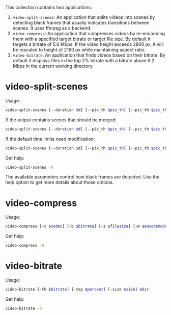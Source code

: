 This collection contains two applications:

1. `video-split-scenes`: An application that splits videos into scenes by detecting black frames that usually indicates transitions between scenes. It uses ffmpeg as a backend.
2. `video-compress`: An application that compresses videos by re-enconding them with a specified target bitrate or target file size. By default it targets a bitrate of 5.6 Mbps. If the video height exceeds 2800 px, it will be rescaled to height of 2160 px while maintaining aspect ratio.
3. `video-bitrate`: An application that finds videos based on their bitrate. By default it displays files in the top 2% bitrate with a bitrate above 9.2 Mbps in the current working directory.

# video-split-scenes

Usage:
```sh
video-split-scenes [--duration $d] [--pix_th $pix_th] [--pic_th $pic_th] $file
```

If the output contains scenes that should be merged:
```sh
video-split-scenes [--duration $d] [--pix_th $pix_th] [--pic_th $pic_th] [--merge $merge_scenes] $file
```

If the default time limits need modification:
```sh
video-split-scenes [--duration $d] [--pix_th $pix_th] [--pic_th $pic_th] [--scene_limit $min_scene_duration] [--intro_limit $max_intro_duration] $file
```

Get help:
```sh
video-split-scenes -h
```

The available parameters control how black frames are detected. Use the help option to get more details about those options.

# video-compress

Usage:
```sh
video-compress [-c $codec] [-b $bitrate] [-s $filesize] [-m $encodemode] [-r $ratemode] [-height $height] [-width $width] [--cpu-only] $file
```

Get help:
```sh
video-compress -h
```

# video-bitrate

Usage:
```sh
video-bitrate [-th $bitrate] [-top $percent] [-size $size] $dir
```

Get help:
```sh
video-bitrate -h
```
